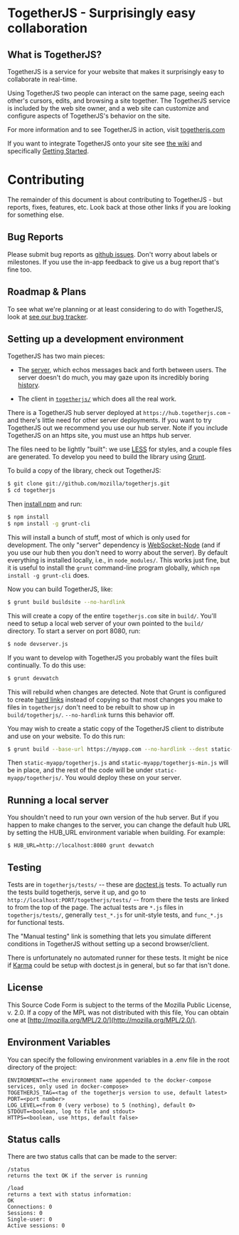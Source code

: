 TogetherJS - Surprisingly easy collaboration
============================================

What is TogetherJS?
-----------------

TogetherJS is a service for your website that makes it surprisingly easy to collaborate in real-time.

Using TogetherJS two people can interact on the same page, seeing each other's cursors, edits, and browsing a site together.  The TogetherJS service is included by the web site owner, and a web site can customize and configure aspects of TogetherJS's behavior on the site.

For more information and to see TogetherJS in action, visit [togetherjs.com](https://togetherjs.com/)

If you want to integrate TogetherJS onto your site see [the wiki](https://github.com/mozilla/togetherjs/wiki) and specifically [Getting Started](https://github.com/mozilla/togetherjs/wiki/Developers:-Getting-Started).

Contributing
============

The remainder of this document is about contributing to TogetherJS - but reports, fixes, features, etc.  Look back at those other links if you are looking for something else.

Bug Reports
-----------

Please submit bug reports as [github issues](https://github.com/mozilla/togetherjs/issues/new).  Don't worry about labels or milestones.  If you use the in-app feedback to give us a bug report that's fine too.

Roadmap & Plans
---------------

To see what we're planning or at least considering to do with TogetherJS, look at [see our bug tracker](https://github.com/mozilla/togetherjs/issues?state=open).

Setting up a development environment
------------------------------------

TogetherJS has two main pieces:

* The [server](https://github.com/mozilla/togetherjs/blob/develop/hub/server.js), which echos messages back and forth between users.  The server doesn't do much, you may gaze upon its incredibly boring [history](https://github.com/mozilla/togetherjs/commits/develop/hub/server.js).

* The client in [`togetherjs/`](https://github.com/mozilla/togetherjs/tree/develop/togetherjs) which does all the real work.

There is a TogetherJS hub server deployed at `https://hub.togetherjs.com` - and there's little need for other server deployments.  If you want to try TogetherJS out we recommend you use our hub server.  Note if you include TogetherJS on an https site, you must use an https hub server.

The files need to be lightly "built": we use [LESS](http://lesscss.org/) for styles, and a couple files are generated.  To develop you need to build the library using [Grunt](http://gruntjs.com/).

To build a copy of the library, check out TogetherJS:

```sh
$ git clone git://github.com/mozilla/togetherjs.git
$ cd togetherjs
```

Then [install npm](http://nodejs.org/download/) and run:

```sh
$ npm install
$ npm install -g grunt-cli
```

This will install a bunch of stuff, most of which is only used for development.  The only "server" dependency is [WebSocket-Node](https://github.com/Worlize/WebSocket-Node) (and if you use our hub then you don't need to worry about the server).  By default everything is installed locally, i.e., in `node_modules/`.  This works just fine, but it is useful to install the `grunt` command-line program globally, which `npm install -g grunt-cli` does.

Now you can build TogetherJS, like:

```sh
$ grunt build buildsite --no-hardlink
```

This will create a copy of the entire `togetherjs.com` site in `build/`.  You'll need to setup a local web server of your own pointed to the `build/` directory. To start a server on port 8080, run:

```sh
$ node devserver.js
```

If you want to develop with TogetherJS you probably want the files built continually.  To do this use:

```sh
$ grunt devwatch
```

This will rebuild when changes are detected.  Note that Grunt is configured to create [hard links](http://en.wikipedia.org/wiki/Hard_link) instead of copying so that most changes you make to files in `togetherjs/` don't need to be rebuilt to show up in `build/togetherjs/`.  `--no-hardlink` turns this behavior off.

You may wish to create a static copy of the TogetherJS client to distribute and use on your website.  To do this run:

```sh
$ grunt build --base-url https://myapp.com --no-hardlink --dest static-myapp
```

Then `static-myapp/togetherjs.js` and `static-myapp/togetherjs-min.js` will be in place, and the rest of the code will be under `static-myapp/togetherjs/`.  You would deploy these on your server.

Running a local server
----------------------
You shouldn't need to run your own version of the hub server.  But if you
happen to make changes to the server, you can change the default hub
URL by setting the HUB_URL environment variable when building.  For example:
```
$ HUB_URL=http://localhost:8080 grunt devwatch
```

Testing
-------

Tests are in `togetherjs/tests/` -- these are [doctest.js](http://doctestjs.org/) tests.  To actually run the tests build togetherjs, serve it up, and go to `http://localhost:PORT/togetherjs/tests/` -- from there the tests are linked to from the top of the page.  The actual tests are `*.js` files in `togetherjs/tests/`, generally `test_*.js` for unit-style tests, and `func_*.js` for functional tests.

The "Manual testing" link is something that lets you simulate different conditions in TogetherJS without setting up a second browser/client.

There is unfortunately no automated runner for these tests.  It might be nice if [Karma](http://karma-runner.github.io/) could be setup with doctest.js in general, but so far that isn't done.

License
-------

This Source Code Form is subject to the terms of the Mozilla Public
License, v. 2.0. If a copy of the MPL was not distributed with this file,
You can obtain one at [http://mozilla.org/MPL/2.0/](http://mozilla.org/MPL/2.0/).

Environment Variables
---------------------

You can specify the following environment variables in a .env file in the root directory of the project:

```
ENVIRONMENT=<the environment name appended to the docker-compose services, only used in docker-compose>
TOGETHERJS_TAG=<tag of the togetherjs version to use, default latest>
PORT=<port number>
LOG_LEVEL=<from 0 (very verbose) to 5 (nothing), default 0>
STDOUT=<boolean, log to file and stdout>
HTTPS=<boolean, use https, default false>
```

Status calls
------------
There are two status calls that can be made to the server:
```
/status
returns the text OK if the server is running
```
```
/load
returns a text with status information:
OK
Connections: 0
Sessions: 0
Single-user: 0
Active sessions: 0
```

